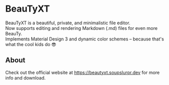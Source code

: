 # BeauTyXT
BeauTyXT is a beautiful, private, and minimalistic file editor.\
Now supports editing and rendering Markdown (.md) files for even more BeauTy.\
Implements Material Design 3 and dynamic color schemes – because that's what the cool kids do 😎

## About
Check out the official website at https://beautyxt.soupslurpr.dev for more info and download.
